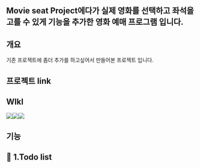 ## Movie seat Project에다가 실제 영화를 선택하고 좌석을 고를 수 있게 기능을 추가한 영화 예매 프로그램 입니다. 

## 개요
기존 프로젝트에 좀더 추가를 하고싶어서 만들어본 프로젝트 입니다.

## 프로젝트 link


## Wlkl
<img src="https://img.shields.io/badge/html-E34F26?style=for-the-badge&logo=html5&logoColor=white"><img src="https://img.shields.io/badge/css-1572B6?style=for-the-badge&logo=css3&logoColor=white"><img src="https://img.shields.io/badge/javascript-F7DF1E?style=for-the-badge&logo=javascript&logoColor=black">


## 기능

## 📃 1.Todo list
